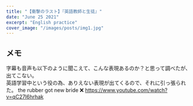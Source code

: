 ```yaml
---
title: "【衝撃のラスト】『英語教師と生徒』"
date: "June 25 2021"
excerpt: "English practice"
cover_image: "/images/posts/img1.jpg"
---
```


## メモ

字幕も音声も以下のように聞こえて、こんな表現あるのか？と思って調べたが、出てこない。<br>
英語学習中という役の為、ありえない表現が出てくるので、それに引っ張られた。
the rubber got new bride ❌
https://www.youtube.com/watch?v=qC27l6hrhak
